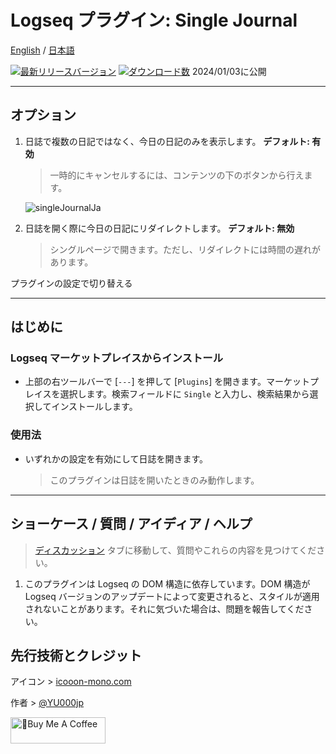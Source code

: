 # Logseq プラグイン: Single Journal

[English](https://github.com/YU000jp/logseq-plugin-single-journal) / [日本語](https://github.com/YU000jp/logseq-plugin-single-journal/blob/main/readme.ja.md)

[![最新リリースバージョン](https://img.shields.io/github/v/release/YU000jp/logseq-plugin-single-journal)](https://github.com/YU000jp/logseq-plugin-single-journal/releases)
[![ダウンロード数](https://img.shields.io/github/downloads/YU000jp/logseq-plugin-single-journal/total.svg)](https://github.com/YU000jp/logseq-plugin-single-journal/releases)
2024/01/03に公開

---

## オプション

1. 日誌で複数の日記ではなく、今日の日記のみを表示します。 **デフォルト: 有効**
   > 一時的にキャンセルするには、コンテンツの下のボタンから行えます。

   ![singleJournalJa](https://github.com/YU000jp/logseq-plugin-single-journal/assets/111847207/28cbb862-c749-4a12-8457-e4b3cd707882)

1. 日誌を開く際に今日の日記にリダイレクトします。 **デフォルト: 無効**
   > シングルページで開きます。ただし、リダイレクトには時間の遅れがあります。

プラグインの設定で切り替える

---

## はじめに

### Logseq マーケットプレイスからインストール

- 上部の右ツールバーで [`---`] を押して [`Plugins`] を開きます。マーケットプレイスを選択します。検索フィールドに `Single` と入力し、検索結果から選択してインストールします。

### 使用法

- いずれかの設定を有効にして日誌を開きます。
  > このプラグインは日誌を開いたときのみ動作します。

---

## ショーケース / 質問 / アイディア / ヘルプ

> [ディスカッション](https://github.com/YU000jp/logseq-plugin-single-journal/discussions) タブに移動して、質問やこれらの内容を見つけてください。

1. このプラグインは Logseq の DOM 構造に依存しています。DOM 構造が Logseq バージョンのアップデートによって変更されると、スタイルが適用されないことがあります。それに気づいた場合は、問題を報告してください。

## 先行技術とクレジット

アイコン > [icooon-mono.com](https://icooon-mono.com/00252-%e3%83%8f%e3%82%b5%e3%83%9f%e3%81%ae%e3%83%95%e3%83%aa%e3%83%bc%e3%82%a2%e3%82%a4%e3%82%b3%e3%83%b3/)

作者 > [@YU000jp](https://github.com/YU000jp)

<a href="https://www.buymeacoffee.com/yu000japan" target="_blank"><img src="https://cdn.buymeacoffee.com/buttons/v2/default-violet.png" alt="🍌Buy Me A Coffee" style="height: 42px;width: 152px" ></a>
